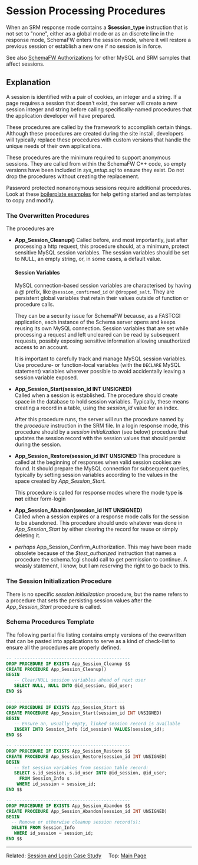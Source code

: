 # Session Processing Procedures

When an SRM response mode contains a **$session_type** instruction that is not
set to "none", either as a global mode or as an discrete line in the response mode,
SchemaFW enters the session mode, where it will restore a previous session or
establish a new one if no session is in force.

See also [SchemaFW Authorizations](SchemaFWAuthorizations.md) for other MySQL and
SRM samples that affect sessions.

## Explanation

A session is identified with a pair of cookies, an integer and a string.  If a page
requires a session that doesn't exist, the server will create a new session integer
and string before calling specifically-named procedures that the application developer
will have prepared.

These procedures are called by the framework to accomplish certain things.  Although
these procedures are created during the site install, developers will typically
replace these procedures with custom versions that handle the unique needs of their
own applications.

These procedures are the minimum required to support anonymous sessions.  They are
called from within the SchemaFW C++ code, so empty versions have been included
in *sys_setup.sql* to ensure they exist.  Do not drop the procedures without
creating the replacement.

Password protected nonanonymous sessions require additional procedures.  Look at
these [boilerplate examples](SchemaFWAuthorizations.md) for help getting started
and as templates to copy and modify.

### The Overwritten Procedures

The procedures are

- **App_Session_Cleanup()**
  Called before, and most importantly, just after processing a http request,
  this procedure should, at a minimum, protect sensitive MySQL session
  variables.  The session variables should be set to NULL, an empty string,
  or, in some cases, a default value.

  #### Session Variables

  MySQL connection-based session variables are characterised by having a _@_ prefix,
  like `@session_confirmed_id` or `@dropped_salt`.  They are persistent global
  variables that retain their values outside of function or procedure calls.

  They can be a security issue for SchemaFW because, as a FASTCGI application,
  each instance of the Schema server opens and keeps reusing its own MySQL
  connection.  Session variables that are set while processing a request and left
  uncleared can be read by subsequent requests, possibly exposing sensitive
  information allowing unauthorized access to an account.

  It is important to carefully track and manage MySQL session variables.  Use
  procedure- or function-local variables (with the `DECLARE` MySQL statement)
  variables wherever possible to avoid accidentally leaving a session variable
  exposed.
  
- **App_Session_Start(session_id INT UNSIGNED)**  
  Called when a session is established.  The procedure should create space in the
  database to hold session variables.  Typically, these means creating a record in
  a table, using the *session_id* value for an index.

  After this procedure runs, the server will run the procedure named by the
  _procedure_ instruction in the SRM file.  In a login response mode, this procedure
  should by a _session initialization_ (see below) procedure that updates the session
  record with the session values that should persist during the session.
  
- **App_Session_Restore(session_id INT UNSIGNED**
  This procedure is called at the beginning of responses when valid session cookies
  are found.  It should prepare the MySQL connection for subsequent queries, typically
  by setting session variables according to the values in the space created by
  *App_Session_Start*.
  
  This procedure is called for response modes where the mode type **is not** either
  form-login

- **App_Session_Abandon(session_id INT UNSIGNED)**  
  Called when a session expires or a response mode calls for the session to be
  abandoned.  This procedure should undo whatever was done in *App_Session_Start*
  by either clearing the record for reuse or simply deleting it.
  
- _perhaps_ App_Session_Confirm_Authorization.  This may have been made
  obsolete because of the *$test_authorized* instruction that names a procedure
  the schema.fcgi should call to get permission to continue.  A weasly statement,
  I know, but I am reserving the right to go back to this.

### The Session Initialization Procedure

There is no specific _session initialization_ procedure, but the name refers to a
procedure that sets the persisting session values after the *App_Session_Start*
procedure is called.

### Schema Procedures Template

The following partial file listing contains empty versions of the overwritten
that can be pasted into applications to serve as a kind of check-list to ensure
all the procedures are properly defined.

~~~sql
-- --------------------------------------------
DROP PROCEDURE IF EXISTS App_Session_Cleanup $$
CREATE PROCEDURE App_Session_Cleanup()
BEGIN
   -- Clear/NULL session variables ahead of next user
   SELECT NULL, NULL INTO @id_session, @id_user;
END $$

-- ------------------------------------------
DROP PROCEDURE IF EXISTS App_Session_Start $$
CREATE PROCEDURE App_Session_Start(session_id INT UNSIGNED)
BEGIN
   -- Ensure an, usually empty, linked session record is available
   INSERT INTO Session_Info (id_session) VALUES(session_id);
END $$

-- --------------------------------------------
DROP PROCEDURE IF EXISTS App_Session_Restore $$
CREATE PROCEDURE App_Session_Restore(session_id INT UNSIGNED)
BEGIN
   -- Set session variables from session table record:
   SELECT s.id_session, s.id_user INTO @id_session, @id_user;
     FROM Session_Info s
    WHERE id_session = session_id;
END $$

-- --------------------------------------------
DROP PROCEDURE IF EXISTS App_Session_Abandon $$
CREATE PROCEDURE App_Session_Abandon(session_id INT UNSIGNED)
BEGIN
  -- Remove or otherwise cleanup session record(s):
  DELETE FROM Session_Info
   WHERE id_session = session_id;
END $$
~~~

--------------------------------------------------------------------------------

Related: [Session and Login Case Study](SessionLoginCaseStudy.md)
&nbsp;
&nbsp;
Top: [Main Page](UserGuide.md)

